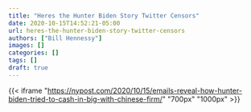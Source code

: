 ```yaml
---
title: "Heres the Hunter Biden Story Twitter Censors"
date: 2020-10-15T14:52:21-05:00
url: heres-the-hunter-biden-story-twitter-censors
authors: ["Bill Hennessy"]
images: []
categories: []
tags: []
draft: true
---
```


{{< iframe "https://nypost.com/2020/10/15/emails-reveal-how-hunter-biden-tried-to-cash-in-big-with-chinese-firm/" "700px" "1000px" >}}